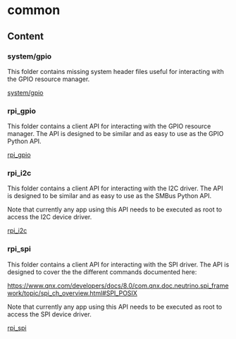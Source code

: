 # common

## Content

### system/gpio

This folder contains missing system header files useful for interacting with the GPIO resource manager.

[system/gpio](system/gpio)

### rpi_gpio

This folder contains a client API for interacting with the GPIO resource manager.  The API is designed to be
similar and as easy to use as the GPIO Python API.

[rpi_gpio](rpi_gpio)

### rpi_i2c

This folder contains a client API for interacting with the I2C driver.  The API is designed to be
similar and as easy to use as the SMBus Python API.

Note that currently any app using this API needs to be executed as root to access the I2C device driver.

[rpi_i2c](rpi_i2c)

### rpi_spi

This folder contains a client API for interacting with the SPI driver.  The API is designed to cover the
the different commands documented here: 

https://www.qnx.com/developers/docs/8.0/com.qnx.doc.neutrino.spi_framework/topic/spi_ch_overview.html#SPI_POSIX

Note that currently any app using this API needs to be executed as root to access the SPI device driver.

[rpi_spi](rpi_spi)

